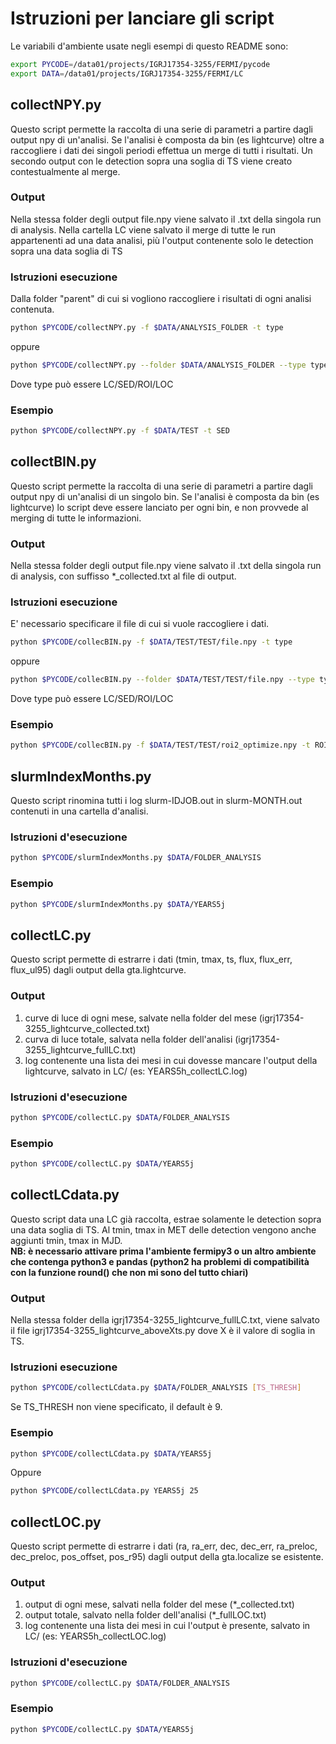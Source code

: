 # Istruzioni per lanciare gli script

Le variabili d'ambiente usate negli esempi di questo README sono:

```bash
export PYCODE=/data01/projects/IGRJ17354-3255/FERMI/pycode
export DATA=/data01/projects/IGRJ17354-3255/FERMI/LC
```

## collectNPY.py
Questo script permette la raccolta di una serie di parametri a partire dagli output npy di un'analisi. Se l'analisi è composta da bin (es lightcurve) oltre a raccogliere i dati dei singoli periodi effettua un merge di tutti i risultati. 
Un secondo output con le detection sopra una soglia di TS viene creato contestualmente al merge.

### Output
Nella stessa folder degli output file.npy viene salvato il .txt della singola run di analysis. Nella cartella LC viene salvato il merge di tutte le run appartenenti ad una data analisi, più l'output contenente solo le detection sopra una data soglia di TS

### Istruzioni esecuzione
Dalla folder "parent" di cui si vogliono raccogliere i risultati di ogni analisi contenuta. 

```bash
python $PYCODE/collectNPY.py -f $DATA/ANALYSIS_FOLDER -t type
```
oppure
```bash
python $PYCODE/collectNPY.py --folder $DATA/ANALYSIS_FOLDER --type type
```

Dove type può essere LC/SED/ROI/LOC

### Esempio

```bash
python $PYCODE/collectNPY.py -f $DATA/TEST -t SED
```

## collectBIN.py
Questo script permette la raccolta di una serie di parametri a partire dagli output npy di un'analisi di un singolo bin. Se l'analisi è composta da bin (es lightcurve) lo script deve essere lanciato per ogni bin, e non provvede al merging di tutte le informazioni.

### Output
Nella stessa folder degli output file.npy viene salvato il .txt della singola run di analysis, con suffisso *_collected.txt al file di output.

### Istruzioni esecuzione
E' necessario specificare il file di cui si vuole raccogliere i dati.

```bash
python $PYCODE/collecBIN.py -f $DATA/TEST/TEST/file.npy -t type
```
oppure
```bash
python $PYCODE/collecBIN.py --folder $DATA/TEST/TEST/file.npy --type type
```

Dove type può essere LC/SED/ROI/LOC

### Esempio

```bash
python $PYCODE/collecBIN.py -f $DATA/TEST/TEST/roi2_optimize.npy -t ROI
```

## slurmIndexMonths.py
Questo script rinomina tutti i log slurm-IDJOB.out in slurm-MONTH.out contenuti in una cartella d'analisi.

### Istruzioni d'esecuzione

```bash
python $PYCODE/slurmIndexMonths.py $DATA/FOLDER_ANALYSIS
```

### Esempio

```bash
python $PYCODE/slurmIndexMonths.py $DATA/YEARS5j
```

## collectLC.py
Questo script permette di estrarre i dati (tmin, tmax, ts, flux, flux_err, flux_ul95) dagli output della gta.lightcurve. 

### Output
1) curve di luce di ogni mese, salvate nella folder del mese (igrj17354-3255_lightcurve_collected.txt) 
2) curva di luce totale, salvata nella folder dell'analisi (igrj17354-3255_lightcurve_fullLC.txt) 
3) log contenente una lista dei mesi in cui dovesse mancare l'output della lightcurve, salvato in LC/ (es: YEARS5h_collectLC.log)

### Istruzioni d'esecuzione

```bash
python $PYCODE/collectLC.py $DATA/FOLDER_ANALYSIS
```

### Esempio

```bash
python $PYCODE/collectLC.py $DATA/YEARS5j
```

## collectLCdata.py
Questo script data una LC già raccolta, estrae solamente le detection sopra una data soglia di TS.
Al tmin, tmax in MET delle detection vengono anche aggiunti tmin, tmax in MJD.\
**NB: è necessario attivare prima l'ambiente fermipy3 o un altro ambiente che contenga python3 e pandas (python2 ha problemi di compatibilità con la funzione round() che non mi sono del tutto chiari)**

### Output
Nella stessa folder della igrj17354-3255_lightcurve_fullLC.txt, viene salvato il file igrj17354-3255_lightcurve_aboveXts.py dove X è il valore di soglia in TS.

### Istruzioni esecuzione

```bash
python $PYCODE/collectLCdata.py $DATA/FOLDER_ANALYSIS [TS_THRESH]
```

Se TS_THRESH non viene specificato, il default è 9.

### Esempio

```bash
python $PYCODE/collectLCdata.py $DATA/YEARS5j 
```

Oppure

```bash
python $PYCODE/collectLCdata.py YEARS5j 25
```


## collectLOC.py
Questo script permette di estrarre i dati (ra, ra_err, dec, dec_err, ra_preloc, dec_preloc, pos_offset, pos_r95) dagli output della gta.localize se esistente. 

### Output
1) output di ogni mese, salvati nella folder del mese (*_collected.txt) 
2) output totale, salvato nella folder dell'analisi (*_fullLOC.txt) 
3) log contenente una lista dei mesi in cui l'output è presente, salvato in LC/ (es: YEARS5h_collectLOC.log)

### Istruzioni d'esecuzione

```bash
python $PYCODE/collectLC.py $DATA/FOLDER_ANALYSIS
```

### Esempio

```bash
python $PYCODE/collectLC.py $DATA/YEARS5j
```
